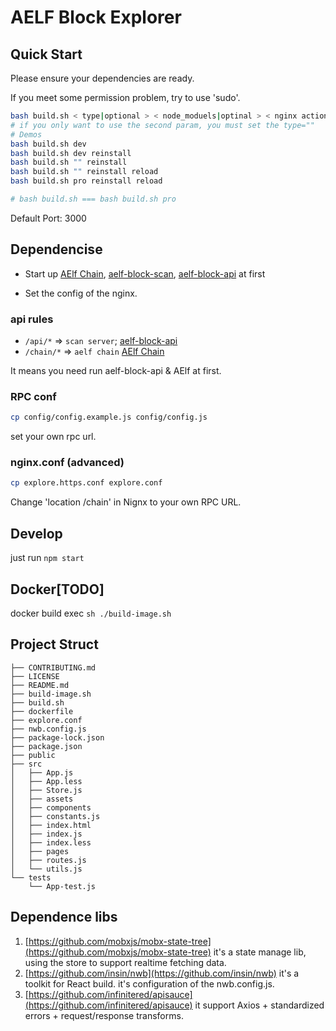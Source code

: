 # AELF Block Explorer

## Quick Start

Please ensure your dependencies are ready.

If you meet some permission problem, try to use 'sudo'.

```bash
bash build.sh < type|optional > < node_moduels|optinal > < nginx action | optinal>
# if you only want to use the second param, you must set the type=""
# Demos
bash build.sh dev
bash build.sh dev reinstall
bash build.sh "" reinstall
bash build.sh "" reinstall reload
bash build.sh pro reinstall reload

# bash build.sh === bash build.sh pro
```

Default Port: 3000

## Dependencise

- Start up
[AElf Chain](https://github.com/AElfProject/AElf),
[aelf-block-scan](https://github.com/AElfProject/aelf-block-scan),
[aelf-block-api](https://github.com/AElfProject/aelf-block-api)
at first

- Set the config of the nginx.

### api rules

- `/api/*` => `scan server`; [aelf-block-api](https://github.com/AElfProject/aelf-block-api)
- `/chain/*` => `aelf chain` [AElf Chain](https://github.com/AElfProject/AElf)

It means you need run aelf-block-api & AElf at first.

### RPC conf

```bash
cp config/config.example.js config/config.js
```

set your own rpc url.

### nginx.conf (advanced)

```bash
cp explore.https.conf explore.conf
```

Change 'location /chain' in Nignx to your own RPC URL.


## Develop

just run `npm start`

## Docker[TODO]

docker build exec `sh ./build-image.sh`

## Project Struct

```text
├── CONTRIBUTING.md
├── LICENSE
├── README.md
├── build-image.sh
├── build.sh
├── dockerfile
├── explore.conf
├── nwb.config.js
├── package-lock.json
├── package.json
├── public
├── src
│   ├── App.js
│   ├── App.less
│   ├── Store.js
│   ├── assets
│   ├── components
│   ├── constants.js
│   ├── index.html
│   ├── index.js
│   ├── index.less
│   ├── pages
│   ├── routes.js
│   └── utils.js
└── tests
    └── App-test.js
```

## Dependence libs

1. [https://github.com/mobxjs/mobx-state-tree](https://github.com/mobxjs/mobx-state-tree) it's a state manage lib, using the store to support realtime fetching data.
2. [https://github.com/insin/nwb](https://github.com/insin/nwb) it's a toolkit for React build. it's configuration of the nwb.config.js.
3. [https://github.com/infinitered/apisauce](https://github.com/infinitered/apisauce) it support Axios + standardized errors + request/response transforms.
